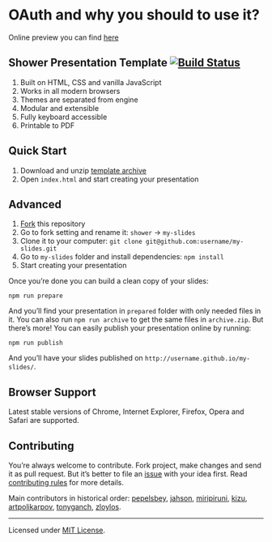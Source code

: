 # OAuth and why you should to use it?

Online preview you can find [here](https://sergeypodgornyy.github.io/oauth-webbylab-presentation/)

## Shower Presentation Template [![Build Status](https://travis-ci.org/shower/shower.svg?branch=master)](https://travis-ci.org/shower/shower)

1. Built on HTML, CSS and vanilla JavaScript
2. Works in all modern browsers
3. Themes are separated from engine
4. Modular and extensible
5. Fully keyboard accessible
6. Printable to PDF

## Quick Start

1. Download and unzip [template archive](http://shwr.me/shower.zip)
2. Open `index.html` and start creating your presentation

## Advanced

1. [Fork](https://github.com/shower/shower/fork) this repository
2. Go to fork setting and rename it: `shower` → `my-slides`
2. Clone it to your computer: `git clone git@github.com:username/my-slides.git`
3. Go to `my-slides` folder and install dependencies: `npm install`
4. Start creating your presentation

Once you’re done you can build a clean copy of your slides:

	npm run prepare

And you’ll find your presentation in `prepared` folder with only needed files in it. You can also run `npm run archive` to get the same files in `archive.zip`. But there’s more! You can easily publish your presentation online by running:

	npm run publish

And you’ll have your slides published on `http://username.github.io/my-slides/`.

## Browser Support

Latest stable versions of Chrome, Internet Explorer, Firefox, Opera and Safari are supported.

## Contributing

You’re always welcome to contribute. Fork project, make changes and send it as pull request. But it’s better to file an [issue](https://github.com/shower/shower/issues) with your idea first. Read [contributing rules](CONTRIBUTING.md) for more details.

Main contributors in historical order: [pepelsbey](https://github.com/pepelsbey), [jahson](https://github.com/jahson), [miripiruni](https://github.com/miripiruni), [kizu](https://github.com/kizu), [artpolikarpov](https://github.com/artpolikarpov), [tonyganch](https://github.com/tonyganch), [zloylos](https://github.com/zloylos).

---
Licensed under [MIT License](LICENSE.md).
